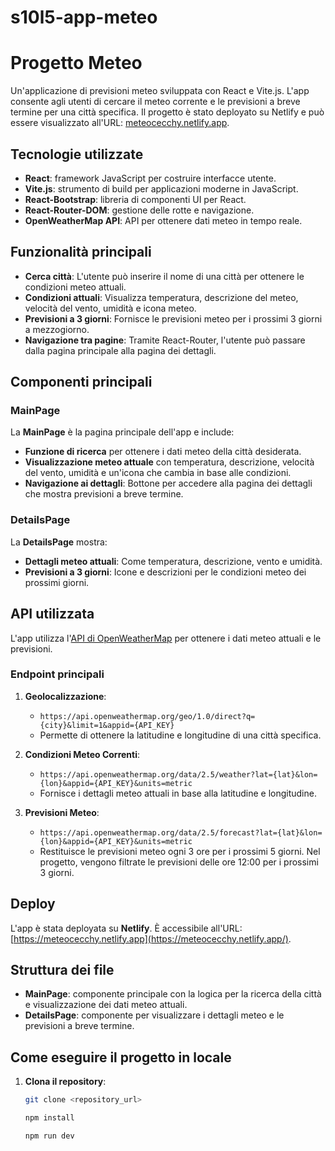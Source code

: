 # s10l5-app-meteo

# Progetto Meteo

Un'applicazione di previsioni meteo sviluppata con React e Vite.js. L'app consente agli utenti di cercare il meteo corrente e le previsioni a breve termine per una città specifica. Il progetto è stato deployato su Netlify e può essere visualizzato all'URL: [meteocecchy.netlify.app](https://meteocecchy.netlify.app/).

## Tecnologie utilizzate

- **React**: framework JavaScript per costruire interfacce utente.
- **Vite.js**: strumento di build per applicazioni moderne in JavaScript.
- **React-Bootstrap**: libreria di componenti UI per React.
- **React-Router-DOM**: gestione delle rotte e navigazione.
- **OpenWeatherMap API**: API per ottenere dati meteo in tempo reale.

## Funzionalità principali

- **Cerca città**: L'utente può inserire il nome di una città per ottenere le condizioni meteo attuali.
- **Condizioni attuali**: Visualizza temperatura, descrizione del meteo, velocità del vento, umidità e icona meteo.
- **Previsioni a 3 giorni**: Fornisce le previsioni meteo per i prossimi 3 giorni a mezzogiorno.
- **Navigazione tra pagine**: Tramite React-Router, l'utente può passare dalla pagina principale alla pagina dei dettagli.

## Componenti principali

### MainPage

La **MainPage** è la pagina principale dell'app e include:

- **Funzione di ricerca** per ottenere i dati meteo della città desiderata.
- **Visualizzazione meteo attuale** con temperatura, descrizione, velocità del vento, umidità e un'icona che cambia in base alle condizioni.
- **Navigazione ai dettagli**: Bottone per accedere alla pagina dei dettagli che mostra previsioni a breve termine.

### DetailsPage

La **DetailsPage** mostra:

- **Dettagli meteo attuali**: Come temperatura, descrizione, vento e umidità.
- **Previsioni a 3 giorni**: Icone e descrizioni per le condizioni meteo dei prossimi giorni.

## API utilizzata

L'app utilizza l'[API di OpenWeatherMap](https://openweathermap.org/api) per ottenere i dati meteo attuali e le previsioni.

### Endpoint principali

1. **Geolocalizzazione**:

   - `https://api.openweathermap.org/geo/1.0/direct?q={city}&limit=1&appid={API_KEY}`
   - Permette di ottenere la latitudine e longitudine di una città specifica.

2. **Condizioni Meteo Correnti**:

   - `https://api.openweathermap.org/data/2.5/weather?lat={lat}&lon={lon}&appid={API_KEY}&units=metric`
   - Fornisce i dettagli meteo attuali in base alla latitudine e longitudine.

3. **Previsioni Meteo**:
   - `https://api.openweathermap.org/data/2.5/forecast?lat={lat}&lon={lon}&appid={API_KEY}&units=metric`
   - Restituisce le previsioni meteo ogni 3 ore per i prossimi 5 giorni. Nel progetto, vengono filtrate le previsioni delle ore 12:00 per i prossimi 3 giorni.

## Deploy

L'app è stata deployata su **Netlify**. È accessibile all'URL: [https://meteocecchy.netlify.app](https://meteocecchy.netlify.app/).

## Struttura dei file

- **MainPage**: componente principale con la logica per la ricerca della città e visualizzazione dei dati meteo attuali.
- **DetailsPage**: componente per visualizzare i dettagli meteo e le previsioni a breve termine.

## Come eseguire il progetto in locale

1. **Clona il repository**:

   ```bash
   git clone <repository_url>

   npm install

   npm run dev
   ```
